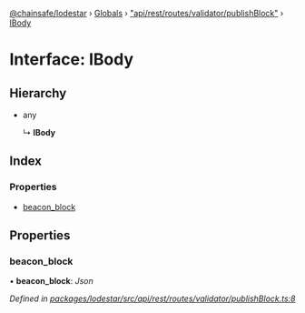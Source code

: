 [@chainsafe/lodestar](../README.md) › [Globals](../globals.md) › ["api/rest/routes/validator/publishBlock"](../modules/_api_rest_routes_validator_publishblock_.md) › [IBody](_api_rest_routes_validator_publishblock_.ibody.md)

# Interface: IBody

## Hierarchy

* any

  ↳ **IBody**

## Index

### Properties

* [beacon_block](_api_rest_routes_validator_publishblock_.ibody.md#beacon_block)

## Properties

###  beacon_block

• **beacon_block**: *Json*

*Defined in [packages/lodestar/src/api/rest/routes/validator/publishBlock.ts:8](https://github.com/ChainSafe/lodestar/blob/f536e8f/packages/lodestar/src/api/rest/routes/validator/publishBlock.ts#L8)*
